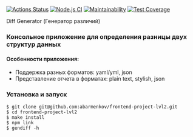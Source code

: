 [![Actions Status](https://github.com/abarmenkov/frontend-project-lvl2/workflows/hexlet-check/badge.svg)](https://github.com/abarmenkov/frontend-project-lvl2/actions) [![Node.js CI](https://github.com/abarmenkov/frontend-project-lvl2/actions/workflows/node.js.yml/badge.svg)](https://github.com/abarmenkov/frontend-project-lvl2/actions/workflows/node.js.yml) [![Maintainability](https://api.codeclimate.com/v1/badges/16e7bf666655cc78ae59/maintainability)](https://codeclimate.com/github/abarmenkov/frontend-project-lvl2/maintainability) [![Test Coverage](https://api.codeclimate.com/v1/badges/16e7bf666655cc78ae59/test_coverage)](https://codeclimate.com/github/abarmenkov/frontend-project-lvl2/test_coverage)

Diff Generator (Генератор различий)

### Консольное приложение для определения разницы двух структур данных

#### Особенности приложения:

- Поддержка разных форматов: yaml/yml, json
- Представление отчета в форматах: plain text, stylish, json

### Установка и запуск

```
$ git clone git@github.com:abarmenkov/frontend-project-lvl2.git
$ cd frontend-project-lvl2
$ make install
$ npm link
$ gendiff -h
```